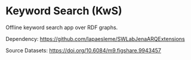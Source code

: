 # Keyword Search (KwS)
Offline keyword search app over RDF graphs.

Dependency: https://github.com/lapaesleme/SWLabJenaARQExtensions

Source Datasets: https://doi.org/10.6084/m9.figshare.9943457
